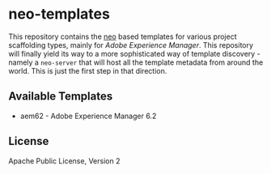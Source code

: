 # neo-templates

This repository contains the [neo](https://github.com/sangupta/neo) based templates for various
project scaffolding types, mainly for *Adobe Experience Manager*. This repository will finally
yield its way to a more sophisticated way of template discovery - namely a `neo-server` that will
host all the template metadata from around the world. This is just the first step in that direction.

## Available Templates

* aem62 - Adobe Experience Manager 6.2


## License

Apache Public License, Version 2
